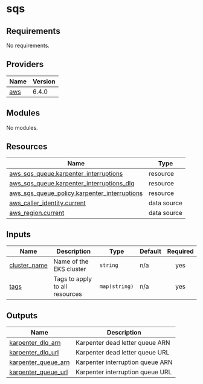 # sqs

<!-- BEGINNING OF PRE-COMMIT-TERRAFORM DOCS HOOK -->
## Requirements

No requirements.

## Providers

| Name | Version |
|------|---------|
| <a name="provider_aws"></a> [aws](#provider\_aws) | 6.4.0 |

## Modules

No modules.

## Resources

| Name | Type |
|------|------|
| [aws_sqs_queue.karpenter_interruptions](https://registry.terraform.io/providers/hashicorp/aws/latest/docs/resources/sqs_queue) | resource |
| [aws_sqs_queue.karpenter_interruptions_dlq](https://registry.terraform.io/providers/hashicorp/aws/latest/docs/resources/sqs_queue) | resource |
| [aws_sqs_queue_policy.karpenter_interruptions](https://registry.terraform.io/providers/hashicorp/aws/latest/docs/resources/sqs_queue_policy) | resource |
| [aws_caller_identity.current](https://registry.terraform.io/providers/hashicorp/aws/latest/docs/data-sources/caller_identity) | data source |
| [aws_region.current](https://registry.terraform.io/providers/hashicorp/aws/latest/docs/data-sources/region) | data source |

## Inputs

| Name | Description | Type | Default | Required |
|------|-------------|------|---------|:--------:|
| <a name="input_cluster_name"></a> [cluster\_name](#input\_cluster\_name) | Name of the EKS cluster | `string` | n/a | yes |
| <a name="input_tags"></a> [tags](#input\_tags) | Tags to apply to all resources | `map(string)` | n/a | yes |

## Outputs

| Name | Description |
|------|-------------|
| <a name="output_karpenter_dlq_arn"></a> [karpenter\_dlq\_arn](#output\_karpenter\_dlq\_arn) | Karpenter dead letter queue ARN |
| <a name="output_karpenter_dlq_url"></a> [karpenter\_dlq\_url](#output\_karpenter\_dlq\_url) | Karpenter dead letter queue URL |
| <a name="output_karpenter_queue_arn"></a> [karpenter\_queue\_arn](#output\_karpenter\_queue\_arn) | Karpenter interruption queue ARN |
| <a name="output_karpenter_queue_url"></a> [karpenter\_queue\_url](#output\_karpenter\_queue\_url) | Karpenter interruption queue URL |
<!-- END OF PRE-COMMIT-TERRAFORM DOCS HOOK -->
